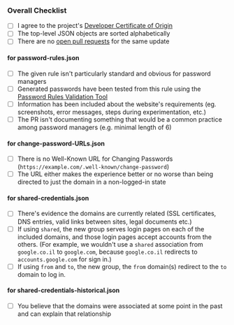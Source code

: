<!-- Thanks for contributing! Before you submit your pull request, please make sure to check the following boxes by putting an x in the [ ] (don't: [x ], [ x], do: [x]); you should remove sections for files you aren't changing -->

### Overall Checklist
- [ ] I agree to the project's [Developer Certificate of Origin](https://github.com/apple/password-manager-resources/blob/main/DEVELOPER_CERTIFICATE_OF_ORIGIN.md)
- [ ] The top-level JSON objects are sorted alphabetically
- [ ] There are no [open pull requests](https://github.com/apple/password-manager-resources/pulls) for the same update

#### for password-rules.json
- [ ] The given rule isn't particularly standard and obvious for password managers
- [ ] Generated passwords have been tested from this rule using the [Password Rules Validation Tool](https://developer.apple.com/password-rules/)
- [ ] Information has been included about the website's requirements (eg. screenshots, error messages, steps during experimentation, etc.)
- [ ] The PR isn't documenting something that would be a common practice among password managers (e.g. minimal length of 6)

#### for change-password-URLs.json
- [ ] There is no Well-Known URL for Changing Passwords (`https://example.com/.well-known/change-password`)
- [ ] The URL either makes the experience better or no worse than being directed to just the domain in a non-logged-in state

#### for shared-credentials.json
- [ ] There's evidence the domains are currently related (SSL certificates, DNS entries, valid links between sites, legal documents etc.)
- [ ] If using `shared`, the new group serves login pages on each of the included domains, and those login pages accept accounts from the others. (For example, we wouldn't use a `shared` association from `google.co.il` to `google.com`, because `google.co.il` redirects to `accounts.google.com` for sign in.)
- [ ] If using `from` and `to`, the new group, the `from` domain(s) redirect to the `to` domain to log in.

#### for shared-credentials-historical.json
- [ ] You believe that the domains were associated at some point in the past and can explain that relationship
